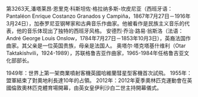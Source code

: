 第3263天,潘塔莱昂·恩里克·科斯坦佐·格拉纳多斯-坎皮尼亚（西班牙语：Pantaléon Enrique Costanzo Granados y Campiña，1867年7月27日－1916年3月24日），加泰罗尼亚钢琴家和古典音乐作曲家。他被看作是民族主义音乐的代表，他的音乐体现出了独特的西班牙风格。
安德烈·乔治·路易·翁斯洛（法语：André George Louis Onslow，1784年7月27日－1853年10月3日），英裔法国作曲家。其父亲是一位英国贵族，母亲是法国人。
奥塔尔·塔克塔基什维利（Otar Taktakishvili，1924-1989），苏联格鲁吉亚作曲家，1965-1984年任格鲁吉亚文化部部长。

1949年：世界上第一架商業噴射客機英國哈維蘭彗星型客機首次試飛。
1955年：盟軍結束了對奧地利長達10年的占領。
2012年：2012年夏季奧林匹克運動會在英國倫敦奧林匹克體育場開幕，由英女皇伊利沙白二世主持開幕儀式。